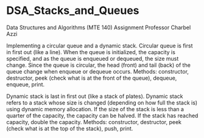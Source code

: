 # DSA_Stacks_and_Queues
Data Structures and Algorithms (MTE 140) Assignment 
Professor Charbel Azzi 

Implementing a circular queue and a dynamic stack. 
Circular queue is first in first out (like a line).  When the queue is initialized, the capacity is specified, and as the queue is enqueued or dequeued, the size must change. Since the queue is circular, the head (front) and tail (back) of the queue change when enqueue or dequeue occurs.
Methods: constructor, destructor, peek (check what is at the front of the queue), dequeue, enqueue, print.

Dynamic stack is last in first out (like a stack of plates). Dynamic stack refers to a stack whose size is changed (depending on how full the stack is) using dynamic memory allocation. If the size of the stack is less than a quarter of the capacity, the capacity can be halved. If the stack has reached capacity, double the capacity. 
Methods: constructor, destructor, peek (check what is at the top of the stack), push, print. 
